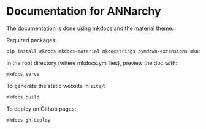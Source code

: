 # Documentation for ANNarchy

The documentation is done using mkdocs and the material theme.

Required packages:

```bash
pip install mkdocs mkdocs-material mkdocstrings pymdown-extensions mknotebooks
```

In the root directory (where mkdocs.yml lies), preview the doc with:

```bash
mkdocs serve
```

To generate the static website in `site/`:

```bash
mkdocs build
```

To deploy on Github pages:

```bash
mkdocs gh-deploy
```
